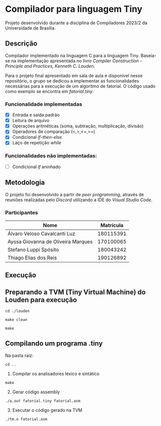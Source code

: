 # Compilador para linguagem Tiny
Projeto desenvolvido durante a disciplina de Compiladores 2023/2 da Universidade de Brasília.

## Descrição
Compilador implementado na linguagem C para a linguagem Tiny. Baseia-se na implementação apresentada no livro _Compiler Construction - Principle and Practices, Kenneth C. Louden_. 

Para o projeto final apresentado em sala de aula e disponível nesse repositório, o grupo se dedicou a implementar as funcionalidades necessárias para a execução de um algoritmo de fatorial. O código usado como exemplo se encontra em _fatorial.tiny_.

### Funcionalidade implementadas
- [x] Entrada e saída padrão
- [x] Leitura de arquivo
- [x] Operações aritméticas (soma, subtração, multiplicação, divisão)
- [x] Operadores de comparação (<,>,<=,>=)
- [x] Condicional _if_-_then_-_else_
- [x] Laço de repetição _while_

### Funcionalidades não implementadas:
- [ ] Condicional _if_ aninhado

## Metodologia
O projeto foi desenvolvido a partir de _peer programming_, através de reuniões realizadas pelo _Discord_ utilizando a IDE do _Visual Studio Code_.  

### Participantes 
| Nome                               | Matrícula |
|------------------------------------|-----------|
| Álvaro Veloso Cavalcanti Luz       | 180115391 |
| Ayssa Giovanna de Oliveira Marques | 170100065 |
| Stefano Luppi Spósito              | 180043242 |
| Thiago Elias dos Reis              | 190126892 |

## Execução
## Preparando a TVM (Tiny Virtual Machine) do Louden para execução
```
cd ./louden
```
```
make clean
```
```
make
```
## Compilando um programa .tiny
Na pasta raiz:
```
cd ..
```
1. Compilar os analisadores léxico e sintático
```
make
```
2. Gerar código assembly
```
./a.out fatorial.tiny fatorial.asm
```
3. Executar o código gerado na TVM
```
./tm.o fatorial.asm
```


